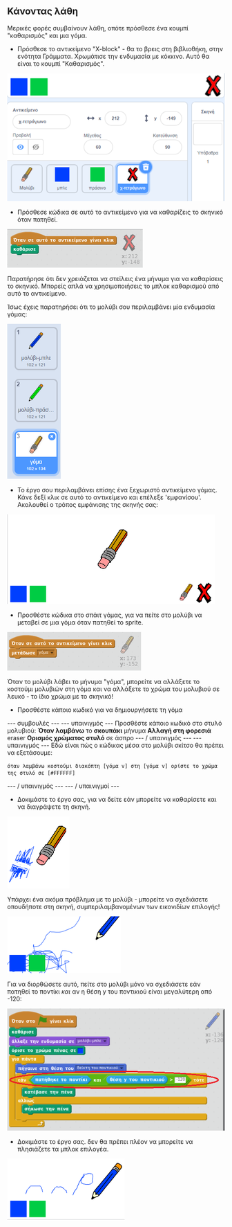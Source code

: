 ## Κάνοντας λάθη

Μερικές φορές συμβαίνουν λάθη, οπότε πρόσθεσε ένα κουμπί "καθαρισμός" και μια γόμα.

+ Πρόσθεσε το αντικείμενο "X-block" - θα το βρεις στη βιβλιοθήκη, στην ενότητα Γράμματα. Χρωμάτισε την ενδυμασία με κόκκινο. Αυτό θα είναι το κουμπί "Καθαρισμός".

![screenshot](images/paint-x.png)

+ Πρόσθεσε κώδικα σε αυτό το αντικείμενο για να καθαρίζεις το σκηνικό όταν πατηθεί.

![Καθαρή σκηνή](images/clear-stage.png)

Παρατήρησε ότι δεν χρειάζεται να στείλεις ένα μήνυμα για να καθαρίσεις το σκηνικό. Μπορείς απλά να χρησιμοποιήσεις το μπλοκ καθαρισμού από αυτό το αντικείμενο.

Ίσως έχεις παρατηρήσει ότι το μολύβι σου περιλαμβάνει μία ενδυμασία γόμας:

![screenshot](images/paint-eraser-costume.png)

+ Το έργο σου περιλαμβάνει επίσης ένα ξεχωριστό αντικείμενο γόμας. Κάνε δεξί κλικ σε αυτό το αντικείμενο και επέλεξε 'εμφανίσου'. Ακολουθεί ο τρόπος εμφάνισης της σκηνής σας:

![screenshot](images/paint-eraser-stage.png)

+ Προσθέστε κώδικα στο σπάιτ γόμας, για να πείτε στο μολύβι να μεταβεί σε μια γόμα όταν πατηθεί το sprite.

![Γόμα εκπομπής](images/broadcast-eraser.png)

Όταν το μολύβι λάβει το μήνυμα "γόμα", μπορείτε να αλλάξετε το κοστούμι μολυβιών στη γόμα και να αλλάξετε το χρώμα του μολυβιού σε λευκό - το ίδιο χρώμα με το σκηνικό!

+ Προσθέστε κάποιο κωδικό για να δημιουργήσετε τη γόμα

\--- συμβουλές \--- \--- υπαινιγμός \--- Προσθέστε κάποιο κωδικό στο στυλό μολυβιού: **Όταν λαμβάνω** το **σκουπάκι** μήνυμα **Αλλαγή στη φορεσιά** eraser **Ορισμός χρώματος στυλό** σε άσπρο \--- / υπαινιγμός \--- \--- υπαινιγμός \--- Εδώ είναι πώς ο κώδικας μέσα στο μολύβι σκίτσο θα πρέπει να εξετάσουμε:

```blocks
όταν λαμβάνω κοστούμι διακόπτη [γόμα v] στη [γόμα v] ορίστε το χρώμα της στυλό σε [#FFFFFF]
```

\--- / υπαινιγμός \--- \--- / υπαινιγμοί \---

+ Δοκιμάστε το έργο σας, για να δείτε εάν μπορείτε να καθαρίσετε και να διαγράψετε τη σκηνή.

![screenshot](images/paint-erase-test.png)

Υπάρχει ένα ακόμα πρόβλημα με το μολύβι - μπορείτε να σχεδιάσετε οπουδήποτε στη σκηνή, συμπεριλαμβανομένων των εικονιδίων επιλογής!

![screenshot](images/paint-draw-problem.png)

Για να διορθώσετε αυτό, πείτε στο μολύβι μόνο να σχεδιάσετε εάν πατηθεί το ποντίκι *και* αν η θέση y του ποντικιού είναι μεγαλύτερη από -120:

![screenshot](images/pencil-gt-code.png)

+ Δοκιμάστε το έργο σας. δεν θα πρέπει πλέον να μπορείτε να πλησιάζετε τα μπλοκ επιλογέα.

![screenshot](images/paint-fixed.png)
